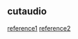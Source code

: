 ## cutaudio
[reference1](https://twgreatdaily.com/JT0EhXEBfwtFQPkd643n.html)
[reference2](https://blog.csdn.net/ZT7524/article/details/104280794)